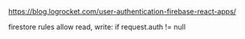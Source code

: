 https://blog.logrocket.com/user-authentication-firebase-react-apps/

firestore rules
allow read, write: if request.auth != null